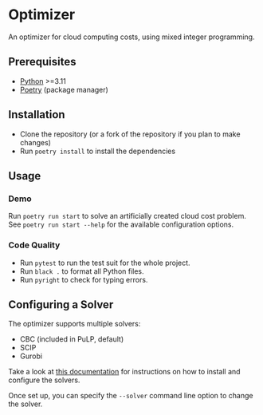 # Optimizer

An optimizer for cloud computing costs, using mixed integer programming.

## Prerequisites

- [Python](https://www.python.org/downloads/) >=3.11
- [Poetry](https://python-poetry.org/docs/#installation) (package manager)

## Installation

- Clone the repository (or a fork of the repository if you plan to make changes)
- Run `poetry install` to install the dependencies

## Usage

### Demo

Run `poetry run start` to solve an artificially created cloud cost problem.
See `poetry run start --help` for the available configuration options.

### Code Quality

- Run `pytest` to run the test suit for the whole project.
- Run `black .` to format all Python files.
- Run `pyright` to check for typing errors.

## Configuring a Solver

The optimizer supports multiple solvers:

- CBC (included in PuLP, default)
- SCIP
- Gurobi

Take a look at [this documentation](https://coin-or.github.io/pulp/guides/how_to_configure_solvers.html) for instructions on how to install and configure the solvers.

Once set up, you can specify the `--solver` command line option to change the solver.
